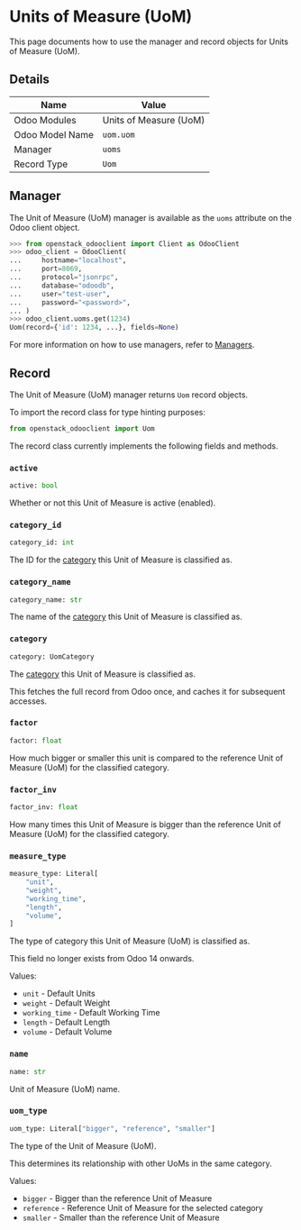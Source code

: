 # Units of Measure (UoM)

This page documents how to use the manager and record objects
for Units of Measure (UoM).

## Details

| Name            | Value                  |
|-----------------|------------------------|
| Odoo Modules    | Units of Measure (UoM) |
| Odoo Model Name | `uom.uom`              |
| Manager         | `uoms`                 |
| Record Type     | `Uom`                  |

## Manager

The Unit of Measure (UoM) manager is available as the `uoms`
attribute on the Odoo client object.

```python
>>> from openstack_odooclient import Client as OdooClient
>>> odoo_client = OdooClient(
...     hostname="localhost",
...     port=8069,
...     protocol="jsonrpc",
...     database="odoodb",
...     user="test-user",
...     password="<password>",
... )
>>> odoo_client.uoms.get(1234)
Uom(record={'id': 1234, ...}, fields=None)
```

For more information on how to use managers, refer to [Managers](index.md).

## Record

The Unit of Measure (UoM) manager returns `Uom` record objects.

To import the record class for type hinting purposes:

```python
from openstack_odooclient import Uom
```

The record class currently implements the following fields and methods.

### `active`

```python
active: bool
```

Whether or not this Unit of Measure is active (enabled).

### `category_id`

```python
category_id: int
```

The ID for the [category](uom-category.md) this Unit of Measure is classified as.

### `category_name`

```python
category_name: str
```

The name of the [category](uom-category.md) this Unit of Measure is classified as.

### `category`

```python
category: UomCategory
```

The [category](uom-category.md) this Unit of Measure is classified as.

This fetches the full record from Odoo once,
and caches it for subsequent accesses.

### `factor`

```python
factor: float
```

How much bigger or smaller this unit is compared to the reference
Unit of Measure (UoM) for the classified category.

### `factor_inv`

```python
factor_inv: float
```

How many times this Unit of Measure is bigger than the reference
Unit of Measure (UoM) for the classified category.

### `measure_type`

```python
measure_type: Literal[
    "unit",
    "weight",
    "working_time",
    "length",
    "volume",
]
```

The type of category this Unit of Measure (UoM) is classified as.

This field no longer exists from Odoo 14 onwards.

Values:

* ``unit`` - Default Units
* ``weight`` - Default Weight
* ``working_time`` - Default Working Time
* ``length`` - Default Length
* ``volume`` - Default Volume

### `name`

```python
name: str
```

Unit of Measure (UoM) name.

### `uom_type`

```python
uom_type: Literal["bigger", "reference", "smaller"]
```

The type of the Unit of Measure (UoM).

This determines its relationship with other UoMs in the same category.

Values:

* ``bigger`` - Bigger than the reference Unit of Measure
* ``reference`` - Reference Unit of Measure for the selected category
* ``smaller`` - Smaller than the reference Unit of Measure
